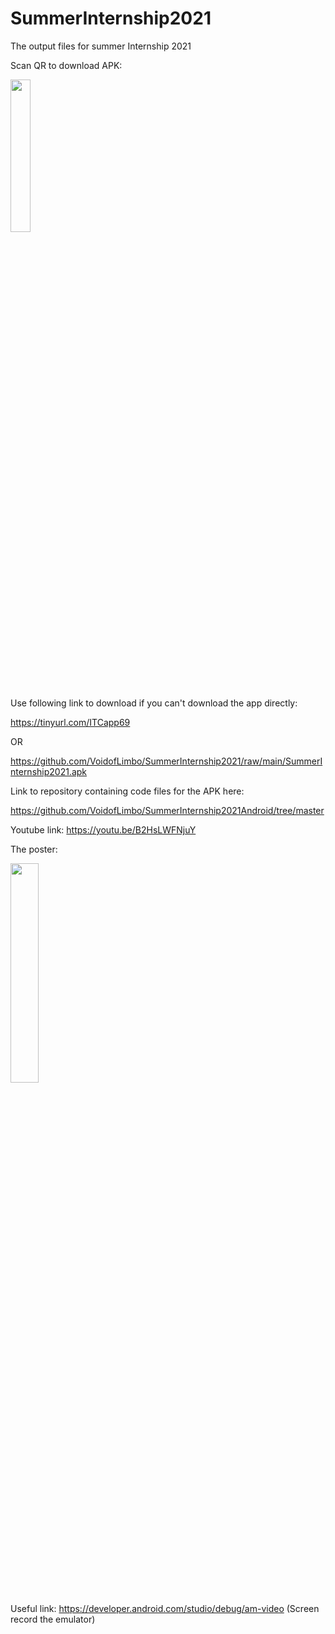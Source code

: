 # SummerInternship2021
The output files for summer Internship 2021

Scan QR to download APK:

<img src="https://user-images.githubusercontent.com/22808189/130461919-e88f30b5-675c-45ee-892c-ae50be5abbb1.png" width="25%">


Use following link to download if you can't download the app directly:

https://tinyurl.com/ITCapp69

OR

https://github.com/VoidofLimbo/SummerInternship2021/raw/main/SummerInternship2021.apk

Link to repository containing code files for the APK here:

https://github.com/VoidofLimbo/SummerInternship2021Android/tree/master

Youtube link: https://youtu.be/B2HsLWFNjuY

The poster:

<img src="https://github.com/VoidofLimbo/SummerInternship2021/blob/main/Android%20Software%20Development%20for%20ITC%20Application.jpg" width="30%">

Useful link: https://developer.android.com/studio/debug/am-video (Screen record the emulator)

